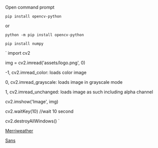 Open command prompt

`
pip install opencv-python
`

or

`
python -m pip install opencv-python
`

`
pip install numpy
`

`
import cv2

img = cv2.imread('assets/logo.png', 0)

-1, cv2.imread_color: loads color image

0, cv2.imread_grayscale: loads image in grayscale mode

1, cv2.imread_unchanged: loads image as such including alpha channel

cv2.imshow('Image', img)

cv2.waitKey(10) //wait 10 second

cv2.destroyAllWindows()
`

[Merriweather](https://fonts.google.com/specimen/Merriweather)

[Sans](https://fonts.google.com/specimen/Merriweather+Sans)